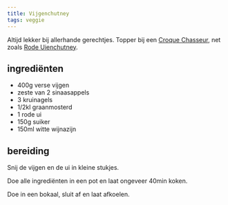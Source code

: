 ```yaml
---
title: Vijgenchutney
tags: veggie
---
```


Altijd lekker bij allerhande gerechtjes. Topper bij een [Croque Chasseur](Croque_Chasseur.html), net zoals [Rode Uienchutney](Rode-Uienchutney.html).

## ingrediënten

* 400g verse vijgen
* zeste van 2 sinaasappels
* 3 kruinagels
* 1/2kl graanmosterd
* 1 rode ui
* 150g suiker
* 150ml witte wijnazijn

## bereiding

Snij de vijgen en de ui in kleine stukjes.

Doe alle ingrediënten in een pot en laat ongeveer 40min koken.

Doe in een bokaal, sluit af en laat afkoelen.
